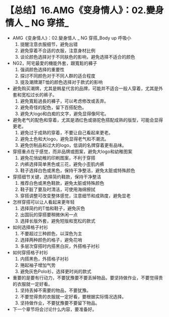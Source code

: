 # 【总结】16.AMG《变身情人》：02.變身情人 _ NG 穿搭_

-   AMG《变身情人》：02.變身情人 _ NG 穿搭_Body up 呼吸小
    1.  提醒注意衣服细节，避免出错
    2.  避免穿着不合适的衣服，注意身材比例
    3.  谈论颜色选择对于不同肤色的影响，避免选择不适合的颜色
-   NG2，阿宅最愛的機能外套，跟寬鬆的褲子
    1.  强调颜色选择的重要性
    2.  探讨不同颜色对于不同人群的适合程度
    3.  提及潮牌潮T恤的颜色选择对于款式的影响
-   避免购买潮牌，尤其是韩星代言的品牌，可能并不适合一般人穿着，尤其是外套和宽松过长的裤子。
    1.  避免寬鬆過長的褲子，可以考虑修改或丢弃。
    2.  避免奇怪的配色，留下百搭配色。
    3.  避免大logo和白痴的文字，避免显得像阿宅。
-   避免老气的配色和穿着，尤其是酒红色或骆驼色搭配成熟的版型，可能会显得更老。
    1.  避免过于成熟的穿着，不要让自己看起来更老。
    2.  避免土色和大logo，避免显得老气和不潮流。
    3.  避免仿制品和过大的logo，低调的名牌穿着更有品味。
-   穿搭重点在于感觉，而非品牌或图案，避免大logo和幼稚图案
    1.  避免花俏幼稚的印刷图案，不利于穿搭
    2.  内裤选择简单黑色或三花，避免小歪肌内裤
    3.  鞋子选择白色或黑色，保持干净整洁，避免太脏或特殊颜色
-   穿搭细节关键，选择简约鞋款，保持干净整洁
    1.  推荐白色或黑色鞋款，避免太脏或特殊颜色
    2.  鞋子脏了要及时清洁，可使用海绵擦拭
    3.  穿搭调整可改变整体感觉，注意细节和成熟度，避免显老
-   怎样穿搭可以让人看起来更年轻
    1.  选择简约的T恤和鞋子，避免灰色
    2.  出国玩的穿搭要稍微休闲一点
    3.  选择长版外套，避免短版和宽松的款式
-   如何选择格子衬衫
    1.  不要超过三种颜色，以深色为主
    2.  选择两种颜色的格子，避免花哨
    3.  多层次穿搭时内搭黑白灰，外搭格子衬衫
-   如何穿搭格子衬衫
    1.  内搭黑色，外搭格子衬衫
    2.  捲起袖子增加气势
    3.  避免灰色Polo衫，选择更时尚的款式
-   重要的是要有行动力，不要犹豫要不要丢掉物品，要坚持做作业，不要觉得贵的衣服就一定好看。
    1.  坚持丢掉不需要的物品，不要犹豫。
    2.  不要觉得贵的衣服就一定好看，要根据实际情况选择。
    3.  坚持做作业，不要犹豫要不要留下物品。
-   下一个章节将会讨论什么内容，要准备好。